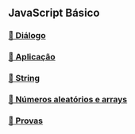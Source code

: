 ## JavaScript Básico

### [💬 Diálogo](dialogo)

### [📱 Aplicação](aplicacao)

### [📜 String](string)

### [🧮 Números aleatórios e arrays](numeros_aleatorios)

### [📗 Provas](provas)
